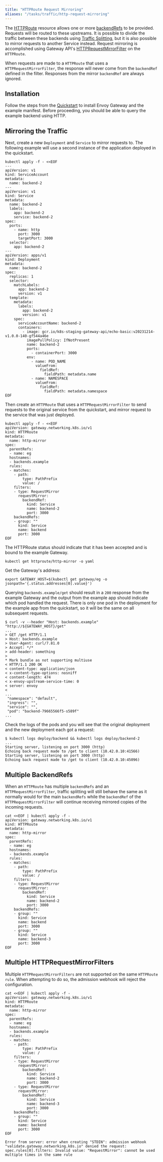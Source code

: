 ```yaml
---
title: "HTTPRoute Request Mirroring"
aliases: "/tasks/traffic/http-request-mirroring"
---
```


The [HTTPRoute][] resource allows one or more [backendRefs][] to be provided. Requests will be routed to these upstreams. It is possible to divide the traffic between these backends using [Traffic Splitting][], but it is also possible to mirror requests to another Service instead. Request mirroring is accomplished using Gateway API's [HTTPRequestMirrorFilter][] on the `HTTPRoute`.

When requests are made to a `HTTPRoute` that uses a `HTTPRequestMirrorFilter`, the response will never come from the `backendRef` defined in the filter. Responses from the mirror `backendRef` are always ignored.

## Installation

Follow the steps from the [Quickstart][] to install Envoy Gateway and the example manifest.
Before proceeding, you should be able to query the example backend using HTTP.

## Mirroring the Traffic

Next, create a new `Deployment` and `Service` to mirror requests to. The following example will use
a second instance of the application deployed in the quickstart.

```shell
kubectl apply -f - <<EOF
---
apiVersion: v1
kind: ServiceAccount
metadata:
  name: backend-2
---
apiVersion: v1
kind: Service
metadata:
  name: backend-2
  labels:
    app: backend-2
    service: backend-2
spec:
  ports:
    - name: http
      port: 3000
      targetPort: 3000
  selector:
    app: backend-2
---
apiVersion: apps/v1
kind: Deployment
metadata:
  name: backend-2
spec:
  replicas: 1
  selector:
    matchLabels:
      app: backend-2
      version: v1
  template:
    metadata:
      labels:
        app: backend-2
        version: v1
    spec:
      serviceAccountName: backend-2
      containers:
        - image: gcr.io/k8s-staging-gateway-api/echo-basic:v20231214-v1.0.0-140-gf544a46e
          imagePullPolicy: IfNotPresent
          name: backend-2
          ports:
            - containerPort: 3000
          env:
            - name: POD_NAME
              valueFrom:
                fieldRef:
                  fieldPath: metadata.name
            - name: NAMESPACE
              valueFrom:
                fieldRef:
                  fieldPath: metadata.namespace
EOF
```

Then create an `HTTPRoute` that uses a `HTTPRequestMirrorFilter` to send requests to the original
service from the quickstart, and mirror request to the service that was just deployed.

```shell
kubectl apply -f - <<EOF
apiVersion: gateway.networking.k8s.io/v1
kind: HTTPRoute
metadata:
  name: http-mirror
spec:
  parentRefs:
  - name: eg
  hostnames:
  - backends.example
  rules:
  - matches:
    - path:
        type: PathPrefix
        value: /
    filters:
    - type: RequestMirror
      requestMirror:
        backendRef:
          kind: Service
          name: backend-2
          port: 3000
    backendRefs:
    - group: ""
      kind: Service
      name: backend
      port: 3000
EOF
```

The HTTPRoute status should indicate that it has been accepted and is bound to the example Gateway.

```shell
kubectl get httproute/http-mirror -o yaml
```

Get the Gateway's address:

```shell
export GATEWAY_HOST=$(kubectl get gateway/eg -o jsonpath='{.status.addresses[0].value}')
```

Querying `backends.example/get` should result in a `200` response from the example Gateway and the output from the
example app should indicate which pod handled the request. There is only one pod in the deployment for the example app
from the quickstart, so it will be the same on all subsequent requests.

```console
$ curl -v --header "Host: backends.example" "http://${GATEWAY_HOST}/get"
...
> GET /get HTTP/1.1
> Host: backends.example
> User-Agent: curl/7.81.0
> Accept: */*
> add-header: something
>
* Mark bundle as not supporting multiuse
< HTTP/1.1 200 OK
< content-type: application/json
< x-content-type-options: nosniff
< content-length: 474
< x-envoy-upstream-service-time: 0
< server: envoy
<
...
 "namespace": "default",
 "ingress": "",
 "service": "",
 "pod": "backend-79665566f5-s589f"
...
```

Check the logs of the pods and you will see that the original deployment and the new deployment each got a request:

```shell
$ kubectl logs deploy/backend && kubectl logs deploy/backend-2
...
Starting server, listening on port 3000 (http)
Echoing back request made to /get to client (10.42.0.10:41566)
Starting server, listening on port 3000 (http)
Echoing back request made to /get to client (10.42.0.10:45096)
```

## Multiple BackendRefs

When an `HTTPRoute` has multiple `backendRefs` and an `HTTPRequestMirrorFilter`, traffic splitting will still behave the same as it normally would for the main `backendRefs` while the `backendRef` of the `HTTPRequestMirrorFilter` will continue receiving mirrored copies of the incoming requests.

```shell
cat <<EOF | kubectl apply -f -
apiVersion: gateway.networking.k8s.io/v1
kind: HTTPRoute
metadata:
  name: http-mirror
spec:
  parentRefs:
  - name: eg
  hostnames:
  - backends.example
  rules:
  - matches:
    - path:
        type: PathPrefix
        value: /
    filters:
    - type: RequestMirror
      requestMirror:
        backendRef:
          kind: Service
          name: backend-2
          port: 3000
    backendRefs:
    - group: ""
      kind: Service
      name: backend
      port: 3000
    - group: ""
      kind: Service
      name: backend-3
      port: 3000
EOF
```

## Multiple HTTPRequestMirrorFilters

Multiple `HTTPRequestMirrorFilters` are not supported on the same `HTTPRoute` `rule`. When attempting to do so, the admission webhook will reject the configuration.

```shell
cat <<EOF | kubectl apply -f -
apiVersion: gateway.networking.k8s.io/v1
kind: HTTPRoute
metadata:
  name: http-mirror
spec:
  parentRefs:
  - name: eg
  hostnames:
  - backends.example
  rules:
  - matches:
    - path:
        type: PathPrefix
        value: /
    filters:
    - type: RequestMirror
      requestMirror:
        backendRef:
          kind: Service
          name: backend-2
          port: 3000
    - type: RequestMirror
      requestMirror:
        backendRef:
          kind: Service
          name: backend-3
          port: 3000
    backendRefs:
    - group: ""
      kind: Service
      name: backend
      port: 3000
EOF
```

```console
Error from server: error when creating "STDIN": admission webhook "validate.gateway.networking.k8s.io" denied the request: spec.rules[0].filters: Invalid value: "RequestMirror": cannot be used multiple times in the same rule
```

[Quickstart]: ../quickstart
[Traffic Splitting]: ./http-traffic-splitting
[HTTPRoute]: https://gateway-api.sigs.k8s.io/api-types/httproute/
[backendRefs]: https://gateway-api.sigs.k8s.io/reference/spec/#gateway.networking.k8s.io/v1.BackendRef
[HTTPRequestMirrorFilter]: https://gateway-api.sigs.k8s.io/reference/spec/#gateway.networking.k8s.io/v1.HTTPRequestMirrorFilter
